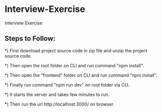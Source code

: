 # Interview-Exercise
Interview Exercise

Steps to Follow:
-----------------
*) First download project source code in zip file and unzip the project source code.

*) Then open the root folder on CLI and run command "npm install".

*) Then open the "frontend" folder on CLI and run command "npm install".

*) Finally run command "npm run dev" on root folder via CLI.

*) It starts the server and takes few minutes to run.

*) Then run the url http://localhost:3000/ on browser.

